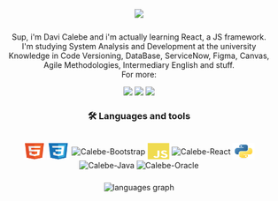 <div align="center">
  <div>
    <img height="150" src="https://i.pinimg.com/originals/47/17/7a/47177a200630b6bcafc7b037b65619f6.gif"  />
  </div>

  ###

<p>Sup, i'm Davi Calebe and i'm actually learning React, a JS framework. <br> I'm studying System Analysis and Development at the university <br> Knowledge in Code Versioning, DataBase, ServiceNow,  Figma, Canvas, Agile Methodologies, Intermediary English and stuff. <br> For more: </p>
  
  <div> 
  <a href="https://instagram.com/dcalebee" target="_blank"><img src="https://img.shields.io/badge/-Instagram-%23E4405F?style=for-the-badge&logo=instagram&logoColor=white" target="_blank"></a>
  <a href = "mailto:davicalebedon@gmail.com"><img src="https://img.shields.io/badge/-Gmail-%23333?style=for-the-badge&logo=gmail&logoColor=white" target="_blank"></a>
  <a href="https://www.linkedin.com/in/davi-calebe-1a64681bb/" target="_blank"><img src="https://img.shields.io/badge/-LinkedIn-%230077B5?style=for-the-badge&logo=linkedin&logoColor=white" target="_blank"></a> 
</div>

<h3 align="center">🛠 Languages and tools</h3>

<div style="display: inline_block"><br>
  <img align="center" alt="Calebe-HTML" height="30" width="40" src="https://raw.githubusercontent.com/devicons/devicon/master/icons/html5/html5-original.svg">
  <img align="center" alt="Calebe-CSS" height="30" width="40" src="https://raw.githubusercontent.com/devicons/devicon/master/icons/css3/css3-original.svg">
  <img align="center" alt="Calebe-Bootstrap" height="30" width="40" src="https://cdn.jsdelivr.net/gh/devicons/devicon/icons/bootstrap/bootstrap-original.svg" />
  <img align="center" alt="Calebe-Js" height="30" width="40" src="https://raw.githubusercontent.com/devicons/devicon/master/icons/javascript/javascript-plain.svg">
  <img align="center" alt="Calebe-React" height="30" width="40" src="https://cdn.jsdelivr.net/gh/devicons/devicon/icons/react/react-original.svg" />
  <img align="center" alt="Calebe-Python" height="30" width="40" src="https://raw.githubusercontent.com/devicons/devicon/master/icons/python/python-original.svg">
  <img align="center" alt="Calebe-Java" height="30" width="40" src="https://cdn.jsdelivr.net/gh/devicons/devicon/icons/java/java-original.svg"   />
  <img align="center" alt="Calebe-Oracle" height="30" width="40" src="https://cdn.jsdelivr.net/gh/devicons/devicon/icons/oracle/oracle-original.svg" />
</div>

###

<div align="center">
  <img src="https://github-readme-stats.vercel.app/api/top-langs?username=davicalebe&locale=en&hide_title=false&layout=compact&card_width=320&langs_count=5&theme=tokyonight&hide_border=false&order=2" height="150" alt="languages graph"  />
</div>


</div>




